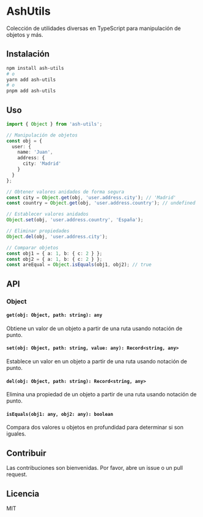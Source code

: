 # AshUtils

Colección de utilidades diversas en TypeScript para manipulación de objetos y más.

## Instalación

```bash
npm install ash-utils
# o
yarn add ash-utils
# o
pnpm add ash-utils
```

## Uso

```typescript
import { Object } from 'ash-utils';

// Manipulación de objetos
const obj = {
  user: {
    name: 'Juan',
    address: {
      city: 'Madrid'
    }
  }
};

// Obtener valores anidados de forma segura
const city = Object.get(obj, 'user.address.city'); // 'Madrid'
const country = Object.get(obj, 'user.address.country'); // undefined

// Establecer valores anidados
Object.set(obj, 'user.address.country', 'España');

// Eliminar propiedades
Object.del(obj, 'user.address.city');

// Comparar objetos
const obj1 = { a: 1, b: { c: 2 } };
const obj2 = { a: 1, b: { c: 2 } };
const areEqual = Object.isEquals(obj1, obj2); // true
```

## API

### Object

#### `get(obj: Object, path: string): any`
Obtiene un valor de un objeto a partir de una ruta usando notación de punto.

#### `set(obj: Object, path: string, value: any): Record<string, any>`
Establece un valor en un objeto a partir de una ruta usando notación de punto.

#### `del(obj: Object, path: string): Record<string, any>`
Elimina una propiedad de un objeto a partir de una ruta usando notación de punto.

#### `isEquals(obj1: any, obj2: any): boolean`
Compara dos valores u objetos en profundidad para determinar si son iguales.

## Contribuir

Las contribuciones son bienvenidas. Por favor, abre un issue o un pull request.

## Licencia

MIT 